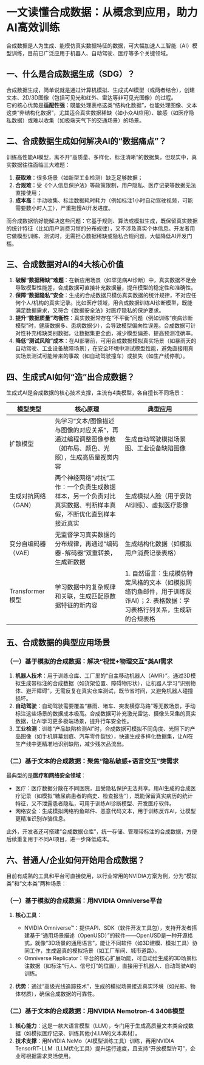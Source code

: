 # 一文读懂合成数据：从概念到应用，助力AI高效训练
合成数据是人为生成、能模仿真实数据特征的数据，可大幅加速人工智能（AI）模型训练，目前已广泛应用于机器人、自动驾驶、医疗等多个关键领域。


## 一、什么是合成数据生成（SDG）？
合成数据生成，简单说就是通过计算机模拟、生成式AI模型（或两者结合），创建文本、2D/3D图像（包括可见光和红外、雷达等非可见光图像）的过程。  
它的核心优势是**适配性强**：既能处理表格这类“结构化数据”，也能处理图像、文本这类“非结构化数据”，尤其适合真实数据稀缺（如小众AI应用）、敏感（如医疗隐私数据）或难以收集（如极端天气下的交通场景）的场景。


## 二、合成数据生成如何解决AI的“数据痛点”？
训练高性能AI模型，离不开“高质量、多样化、标注清晰”的数据集，但现实中，真实数据往往面临三大难题：  
1. **获取难**：很多场景（如新型工业检测）缺乏足够数据；  
2. **合规难**：受《个人信息保护法》等政策限制，用户隐私、医疗记录等数据无法直接使用；  
3. **成本高**：手动收集、标注数据耗时耗力（例如标注1小时自动驾驶视频，可能需要数小时人工），严重拖慢AI开发进度。  

而合成数据恰好能解决这些问题：它基于规则、算法或模拟生成，既保留真实数据的统计特征（比如用户消费习惯的分布规律），又不涉及真实个体信息。开发者用它做模型训练、测试时，无需担心数据稀缺或隐私合规问题，大幅降低AI开发门槛。


## 三、合成数据对AI的4大核心价值
1. **破解“数据稀缺”难题**：在新应用场景（如罕见病AI诊断）中，真实数据不足会导致模型性能差，合成数据可直接补充数据量，提升模型的稳定性和准确性。  
2. **保障“数据隐私”安全**：生成的合成数据只模仿真实数据的统计规律，不对应任何个人/机构的真实记录。比如医疗领域，用合成数据训练AI诊断模型，既能满足数据需求，又符合《数据安全法》对医疗隐私的保护要求。  
3. **提升“数据质量”均衡性**：真实数据常存在“不平衡”问题（例如训练“疾病诊断模型”时，健康数据多、患病数据少），会导致模型偏向性误差。合成数据可针对性补充稀缺类别数据，让数据集更全面，减少模型偏差、提高预测准确率。  
4. **降低“测试风险”成本**：在AI部署前，可用合成数据模拟真实场景（如暴雨天的自动驾驶、工业设备故障场景），在安全环境中测试模型性能，避免直接用真实场景测试可能带来的事故（如自动驾驶撞车）或损失（如生产线停机）。


## 四、生成式AI如何“造”出合成数据？
生成式AI是合成数据的核心技术支撑，主流有4类模型，各自擅长不同场景：

| 模型类型 | 核心原理 | 典型应用 |
|----------|----------|----------|
| 扩散模型 | 先学习“文本/图像描述与图像的对应关系”，再通过编程调整图像参数（如布局、颜色、光照），生成高质量视觉内容 | 生成自动驾驶模拟场景图、工业设备缺陷图像 |
| 生成对抗网络（GAN） | 两个神经网络“对抗”工作：一个负责生成数据样本，另一个负责对比真实数据、判断样本真假，不断优化直到样本接近真实 | 生成模拟人脸（用于安防AI训练）、虚拟医疗影像 |
| 变分自编码器（VAE） | 无监督学习真实数据的分布规律，再通过“编码器-解码器”双重转换，生成新数据 | 生成结构化数据（如模拟用户消费记录表格） |
| Transformer模型 | 学习数据中的复杂规律和关联，生成匹配原数据特征的新内容 | 1. 自然语言：生成模仿特定风格的文本（如模拟网络钓鱼邮件，用于训练反诈AI）；2. 表格数据：学习表格行列关系，生成新的合规表格 |


## 五、合成数据的典型应用场景
### （一）基于模拟的合成数据：解决“视觉+物理交互”类AI需求
1. **机器人技术**：用于训练仓库、工厂里的“自主移动机器人（AMR）”。通过3D模拟生成带标注的合成数据（如货架位置、障碍物形状），让机器人学习“识别物体、避开障碍”，无需反复在真实仓库测试，既节省时间，又避免机器人碰撞损坏。  
2. **自动驾驶**：自动驾驶需要覆盖“暴雨、堵车、突发横穿马路”等无数场景，手动标注这些场景的数据成本极高。合成数据可补充激光雷达、摄像头采集的真实数据，让AI学习更多极端场景，提升行车安全性。  
3. **工业检测**：训练“产品缺陷检测AI”时，合成数据可模拟不同角度、光照下的产品图像（如手机屏幕划痕、汽车零件裂纹），快速生成多样化数据集，让AI在生产线中更精准地识别缺陷，减少残次品流出。

### （二）基于文本的合成数据：聚焦“隐私敏感+语言交互”类需求
最典型的是**医疗和网络安全领域**：  
- 医疗：医疗数据分散在不同医院，且受隐私保护无法共享。用AI生成的合成医疗记录（如模拟“糖尿病患者的病史、检查报告”），既能保留真实病历的统计特征，又不泄露患者隐私，可用于训练AI诊断模型、开发医疗软件。  
- 网络安全：生成模拟网络钓鱼邮件、恶意代码文本，用于训练反诈AI，让模型更精准识别诈骗信息。

此外，开发者还可搭建“合成数据仓库”，统一存储、管理带标注的合成数据，方便后续重复用于不同AI项目，进一步降低成本。


## 六、普通人/企业如何开始用合成数据？
目前有成熟的工具和平台可直接使用，以行业常用的NVIDIA方案为例，分为“模拟类”和“文本类”两种场景：

### （一）基于模拟的合成数据：用NVIDIA Omniverse平台
1. **核心工具**：  
   - NVIDIA Omniverse™：提供API、SDK（软件开发工具包），支持开发者搭建基于“通用场景描述（OpenUSD）”的软件——OpenUSD是一种开源格式，就像“3D场景的通用语言”，能让不同软件（如3D建模、模拟工具）协同工作，生成逼真的模拟场景（如工厂车间、城市道路）。  
   - Omniverse Replicator：平台的核心扩展功能，可自动给生成的3D场景标注数据（如标注“行人、信号灯”的位置），直接用于机器人、自动驾驶AI的训练。  

2. **优势**：通过“高级光线追踪技术”，生成的模拟场景接近真实环境（如光影、物体材质），确保合成数据的可靠性。

### （二）基于文本的合成数据：用NVIDIA Nemotron-4 340B模型
1. **核心能力**：这是一款大语言模型（LLM），专门用于生成高质量文本类合成数据（如模拟医疗记录、训练其他小LLM的文本素材）。  
2. **技术支撑**：用NVIDIA NeMo（AI模型训练工具）训练，再用NVIDIA TensorRT-LLM（LLM优化工具）提升运行速度，且支持“开放模型许可”，企业可根据需求灵活使用。